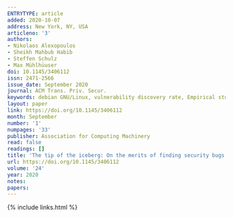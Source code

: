 ```yaml
---
ENTRYTYPE: article
added: 2020-10-07
address: New York, NY, USA
articleno: '3'
authors:
- Nikolaos Alexopoulos
- Sheikh Mahbub Habib
- Steffen Schulz
- Max Mühlhüuser
doi: 10.1145/3406112
issn: 2471-2566
issue_date: September 2020
journal: ACM Trans. Priv. Secur.
keywords: debian GNU/Linux, vulnerability discovery rate, Empirical study
layout: paper
link: https://doi.org/10.1145/3406112
month: September
number: '1'
numpages: '33'
publisher: Association for Computing Machinery
read: false
readings: []
title: 'The tip of the iceberg: On the merits of finding security bugs'
url: https://doi.org/10.1145/3406112
volume: '24'
year: 2020
notes:
papers:
---
```

{% include links.html %}

